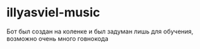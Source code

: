 # illyasviel-music

Бот был создан на коленке и был задуман лишь для обучения, возможно очень много говнокода